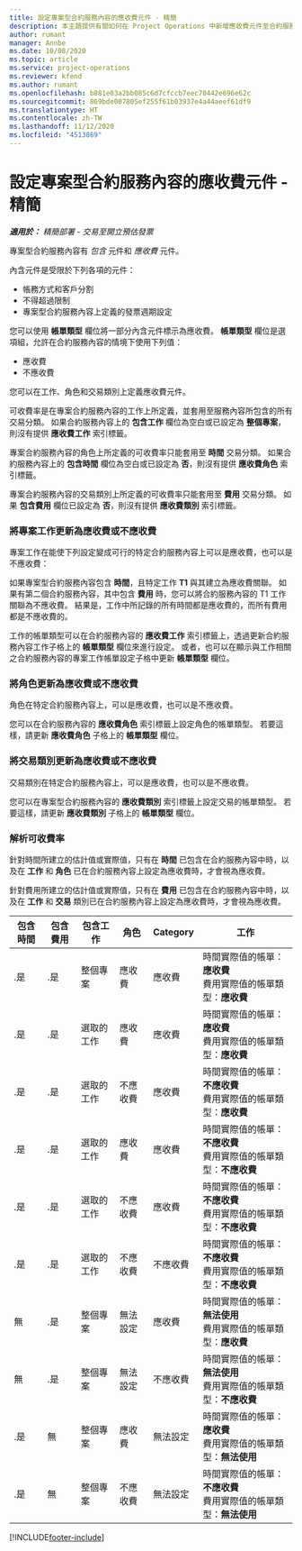 ```yaml
---
title: 設定專案型合約服務內容的應收費元件 - 精簡
description: 本主題提供有關如何在 Project Operations 中新增應收費元件至合約服務內容的資訊。
author: rumant
manager: Annbe
ms.date: 10/08/2020
ms.topic: article
ms.service: project-operations
ms.reviewer: kfend
ms.author: rumant
ms.openlocfilehash: b881e03a2bb085c6d7cfccb7eec70442e696e62c
ms.sourcegitcommit: 869bde007805ef255f61b03937e4a44aeef61df9
ms.translationtype: HT
ms.contentlocale: zh-TW
ms.lasthandoff: 11/12/2020
ms.locfileid: "4513869"
---
```

# <a name="configure-chargeable-components-of-a-project-based-contract-line---lite"></a>設定專案型合約服務內容的應收費元件 - 精簡

_**適用於：** 精簡部署 - 交易至開立預估發票_

專案型合約服務內容有 *包含* 元件和 *應收費* 元件。

內含元件是受限於下列各項的元件：

  - 帳務方式和客戶分割
  - 不得超過限制 
  - 專案型合約服務內容上定義的發票週期設定

您可以使用 **帳單類型** 欄位將一部分內含元件標示為應收費。 **帳單類型** 欄位是選項組，允許在合約服務內容的情境下使用下列值：

  - 應收費
  - 不應收費

您可以在工作、角色和交易類別上定義應收費元件。

可收費率是在專案合約服務內容的工作上所定義，並套用至服務內容所包含的所有交易分類。 如果合約服務內容上的 **包含工作** 欄位為空白或已設定為 **整個專案**，則沒有提供 **應收費工作** 索引標籤。

專案合約服務內容的角色上所定義的可收費率只能套用至 **時間** 交易分類。 如果合約服務內容上的 **包含時間** 欄位為空白或已設定為 **否**，則沒有提供 **應收費角色** 索引標籤。

專案合約服務內容的交易類別上所定義的可收費率只能套用至 **費用** 交易分類。 如果 **包含費用** 欄位已設定為 **否**，則沒有提供 **應收費類別** 索引標籤。

### <a name="update-a-project-task-as-chargeable-or-non-chargeable"></a>將專案工作更新為應收費或不應收費

專案工作在能使下列設定變成可行的特定合約服務內容上可以是應收費，也可以是不應收費：

如果專案型合約服務內容包含 **時間**，且特定工作 **T1** 與其建立為應收費關聯。 如果有第二個合約服務內容，其中包含 **費用** 時，您可以將合約服務內容的 T1 工作關聯為不應收費。 結果是，工作中所記錄的所有時間都是應收費的，而所有費用都是不應收費的。

工作的帳單類型可以在合約服務內容的 **應收費工作** 索引標籤上，透過更新合約服務內容工作子格上的 **帳單類型** 欄位來進行設定。 或者，也可以在顯示與工作相關之合約服務內容的專案工作帳單設定子格中更新 **帳單類型** 欄位。

### <a name="update-a-role-as-chargeable-or-non-chargeable"></a>將角色更新為應收費或不應收費

角色在特定合約服務內容上，可以是應收費，也可以是不應收費。

您可以在合約服務內容的 **應收費角色** 索引標籤上設定角色的帳單類型。 若要這樣，請更新 **應收費角色** 子格上的 **帳單類型** 欄位。

### <a name="update-a-transaction-category-as-chargeable-or-non-chargeable"></a>將交易類別更新為應收費或不應收費

交易類別在特定合約服務內容上，可以是應收費，也可以是不應收費。

您可以在專案型合約服務內容的 **應收費類別** 索引標籤上設定交易的帳單類型。 若要這樣，請更新 **應收費類別** 子格上的 **帳單類型** 欄位。

### <a name="resolve-chargeability"></a>解析可收費率

針對時間所建立的估計值或實際值，只有在 **時間** 已包含在合約服務內容中時，以及在 **工作** 和 **角色** 已在合約服務內容上設定為應收費時，才會視為應收費。

針對費用所建立的估計值或實際值，只有在 **費用** 已包含在合約服務內容中時，以及在 **工作** 和 **交易** 類別已在合約服務內容上設定為應收費時，才會視為應收費。


| 包含時間 | 包含費用 | 包含工作 | 角色           | Category       | 工作​​                                                                                                      |
|---------------|------------------|----------------|----------------|----------------|-----------------------------------------------------------------------------------------------------------|
| .是           | .是              | 整個專案 | 應收費     | 應收費     | 時間實際值的帳單：**應收費** </br> 費用實際值的帳單類型：**應收費**           |
| .是           | .是              | 選取的工作 | 應收費     | 應收費     | 時間實際值的帳單：**應收費** </br> 費用實際值的帳單類型：**應收費**           |
| .是           | .是              | 選取的工作 | 不應收費 | 應收費     | 時間實際值的帳單：**不應收費** </br> 費用實際值的帳單類型：**應收費**       |
| .是           | .是              | 選取的工作 | 應收費     | 應收費     | 時間實際值的帳單：**不應收費** </br> 費用實際值的帳單類型：**不應收費** |
| .是           | .是              | 選取的工作 | 不應收費 | 應收費     | 時間實際值的帳單：**不應收費** </br> 費用實際值的帳單類型：**不應收費** |
| .是           | .是              | 選取的工作 | 不應收費 | 不應收費 | 時間實際值的帳單：**不應收費** </br> 費用實際值的帳單類型：**不應收費** |
| 無            | .是              | 整個專案 | 無法設定   | 應收費     | 時間實際值的帳單：**無法使用**</br>費用實際值的帳單類型：**應收費**          |
| 無            | .是              | 整個專案 | 無法設定   | 不應收費 | 時間實際值的帳單：**無法使用**</br> 費用實際值的帳單類型：**不應收費**     |
| .是           | 無               | 整個專案 | 應收費     | 無法設定   | 時間實際值的帳單：**應收費** </br> 費用實際值的帳單類型：**無法使用**        |
| .是           | 無               | 整個專案 | 不應收費 | 無法設定   | 時間實際值的帳單：**不應收費** </br>費用實際值的帳單類型：**無法使用**   |


[!INCLUDE[footer-include](../../includes/footer-banner.md)]